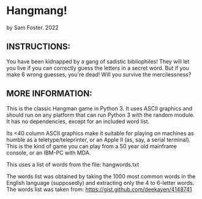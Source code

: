 # Hangmang!
by Sam Foster. 2022

## INSTRUCTIONS:

You have been kidnapped by a gang of sadistic bibliophiles! They will let
you live if you can correctly guess the letters in a secret word. But if
you make 6 wrong guesses, you're dead! Will you survive the mercilessness?

## MORE INFORMATION:

This is the classic Hangman game in Python 3. It uses ASCII graphics
and should run on any platform that can run Python 3 with the random
module. It has no dependencies, except for an included word list.

Its <40 column ASCII graphics make it suitable for playing on machines
as humble as a teletype/teleprinter, or an Apple II (as, say, a serial
terminal). This is the kind of game you can play from a 50 year old
mainframe console, or an IBM-PC with MDA.

This uses a list of words from the file: hangwords.txt

The words list was obtained by taking the 1000 most common words in the
English language (supposedly) and extracting only the 4 to 6-letter words.
The words list was taken from: https://gist.github.com/deekayen/4148741


